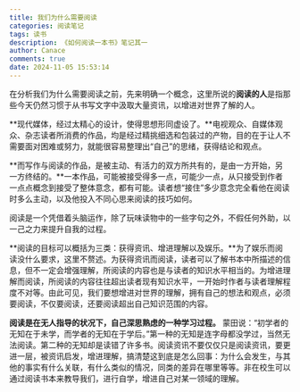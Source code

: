 ```yaml
---
title: 我们为什么需要阅读
categories: 阅读笔记
tags: 读书
description: 《如何阅读一本书》笔记其一
author: Canace
comments: true
date: 2024-11-05 15:53:14
---
```

在分析我们为什么需要阅读之前，先来明确一个概念，这里所说的**阅读的人**是指那些今天仍然习惯于从书写文字中汲取大量资讯，以增进对世界了解的人。

**现代媒体，经过太精心的设计，使得思想形同虚设了。**电视观众、自媒体观众、杂志读者所消费的作品，均是经过精挑细选和包装过的产物，目的在于让人不需要面对困难或努力，就能很容易整理出“自己”的思绪，获得结论和观点。

**而写作与阅读的作品，是被主动、有活力的双方所共有的，是由一方开始，另一方终结的。**一本作品，可能被接受得多一点，可能少一点，从只接受到作者一点点概念到接受了整体意念，都有可能。读者想“接住”多少意念完全看他在阅读时多么主动，以及他投入不同心思来阅读的技巧如何。

阅读是一个凭借着头脑运作，除了玩味读物中的一些字句之外，不假任何外助，以一己之力来提升自我的过程。

**阅读的目标可以概括为三类：获得资讯、增进理解以及娱乐。**为了娱乐而阅读没什么要求，这里不赘述。为获得资讯而阅读，读者可以了解书本中所描述的信息，但不一定会增强理解，所阅读的内容也是与读者的知识水平相当的。为增进理解而阅读，所阅读的内容往往超出读者现有知识水平，一开始时作者与读者理解程度不对等。由此可见，我们要想增进对世界的理解，拥有自己的想法和观点，必须要阅读，不仅要阅读，还要阅读超出自己知识范围的内容。

**阅读是在无人指导的状况下，自己深思熟虑的一种学习过程。** 蒙田说：“初学者的无知在于未学，而学者的无知在于学后。”第一种的无知是连字母都没学过，当然无法阅读。第二种的无知却是读错了许多书。阅读资讯不要仅仅只是阅读资讯，要更进一层，被资讯启发，增进理解，搞清楚这到底是怎么回事：为什么会发生，与其他的事实有什么关联，有什么类似的情况，同类的差异在哪里等等。非在校生可以通过阅读书本来教导我们，进行自学，增进自己对某一领域的理解。